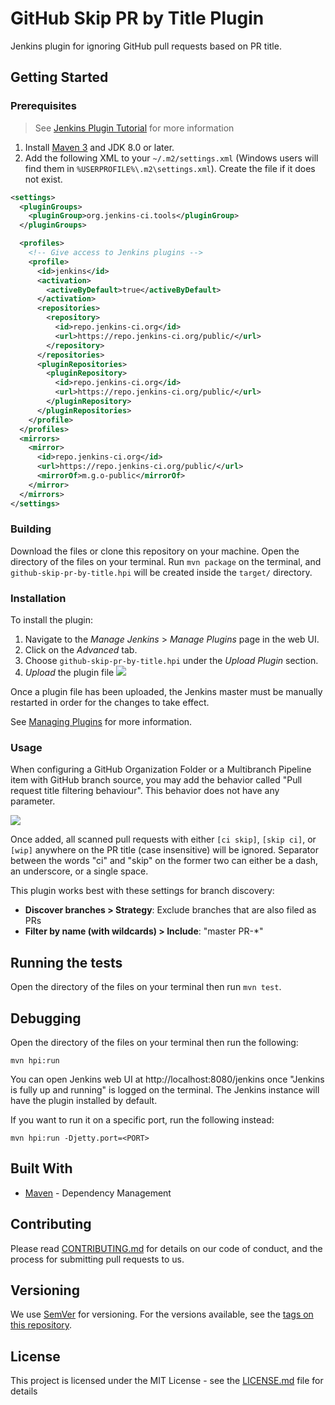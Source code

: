 # GitHub Skip PR by Title Plugin

Jenkins plugin for ignoring GitHub pull requests based on PR title.

## Getting Started

### Prerequisites

> See [Jenkins Plugin Tutorial][plugin-tutorial] for more information

1. Install [Maven 3](https://maven.apache.org) and JDK 8.0 or later.
1. Add the following XML to your `~/.m2/settings.xml` (Windows users will find
them in `%USERPROFILE%\.m2\settings.xml`). Create the file if it does not
exist.

```XML
<settings>
  <pluginGroups>
    <pluginGroup>org.jenkins-ci.tools</pluginGroup>
  </pluginGroups>

  <profiles>
    <!-- Give access to Jenkins plugins -->
    <profile>
      <id>jenkins</id>
      <activation>
        <activeByDefault>true</activeByDefault>
      </activation>
      <repositories>
        <repository>
          <id>repo.jenkins-ci.org</id>
          <url>https://repo.jenkins-ci.org/public/</url>
        </repository>
      </repositories>
      <pluginRepositories>
        <pluginRepository>
          <id>repo.jenkins-ci.org</id>
          <url>https://repo.jenkins-ci.org/public/</url>
        </pluginRepository>
      </pluginRepositories>
    </profile>
  </profiles>
  <mirrors>
    <mirror>
      <id>repo.jenkins-ci.org</id>
      <url>https://repo.jenkins-ci.org/public/</url>
      <mirrorOf>m.g.o-public</mirrorOf>
    </mirror>
  </mirrors>
</settings>
```

### Building

Download the files or clone this repository on your machine. Open the directory
of the files on your terminal. Run `mvn package` on the terminal, and
`github-skip-pr-by-title.hpi` will be created inside the `target/` directory.

### Installation

To install the plugin:
1. Navigate to the *Manage Jenkins* > *Manage Plugins* page in the web UI.
1. Click on the *Advanced* tab.
1. Choose `github-skip-pr-by-title.hpi` under the *Upload Plugin* section.
1. *Upload* the plugin file
![][upload-plugin]

Once a plugin file has been uploaded, the Jenkins master must be manually
restarted in order for the changes to take effect.

See [Managing Plugins][manage-plugin] for more information.

### Usage

When configuring a GitHub Organization Folder or a Multibranch Pipeline item
with GitHub branch source, you may add the behavior called "Pull request title
filtering behaviour". This behavior does not have any parameter.

![][usage]

Once added, all scanned pull requests with either `[ci skip]`, `[skip ci]`, or
`[wip]` anywhere on the PR title (case insensitive) will be ignored. Separator
between the words "ci" and "skip" on the former two can either be
a dash, an underscore, or a single space.

This plugin works best with these settings for branch discovery:
* **Discover branches > Strategy**: Exclude branches that are also filed as PRs
* **Filter by name (with wildcards) > Include**: "master PR-*"

## Running the tests

Open the directory of the files on your terminal then run `mvn test`.

## Debugging

Open the directory of the files on your terminal then run the following:
```
mvn hpi:run 
```

You can open Jenkins web UI at http://localhost:8080/jenkins once "Jenkins is
fully up and running" is logged on the terminal. The Jenkins instance will have
the plugin installed by default.

If you want to run it on a specific port, run the following instead:
```
mvn hpi:run -Djetty.port=<PORT>
```

## Built With

* [Maven](https://maven.apache.org) - Dependency Management

## Contributing

Please read [CONTRIBUTING.md](CONTRIBUTING.md) for details on our code of conduct, and the
process for submitting pull requests to us.

## Versioning

We use [SemVer](https://semver.org/) for versioning. For the versions available,
see the [tags on this repository][tags].

## License

This project is licensed under the MIT License - see the [LICENSE.md](LICENSE) file
for details


<!-- Links -->
[plugin-tutorial]: https://wiki.jenkins.io/display/JENKINS/Plugin+tutorial#Plugintutorial-SettingUpEnvironment
[upload-plugin]: https://jenkins.io/doc/book/resources/managing/plugin-manager-upload.png
[manage-plugin]: https://jenkins.io/doc/book/managing/plugins/#advanced-installation
[tags]: https://github.com/anyTV/jenkins-github-skip-pr-by-title-plugin/tags
[usage]: https://cdn.pbrd.co/images/H11t3h1.png 
